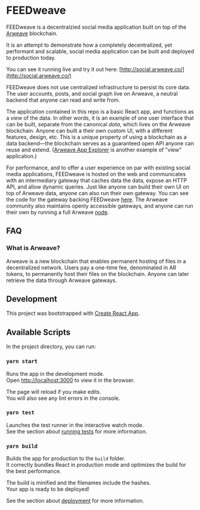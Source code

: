 # FEEDweave

FEEDweave is a decentralzied social media application built on top of the [Arweave](https://www.arweave.org/) blockchain.

It is an attempt to demonstrate how a completely decentralized, yet performant and scalable, social media application can be built and deployed to production today.

You can see it running live and try it out here: [http://social.arweave.co/](http://social.arweave.co/)

FEEDweave does not use centralized infrastructure to persist its core data. The user accounts, posts, and social graph live on Arweave, a neutral backend that anyone can read and write from.

The application contained in this repo is a basic React app, and functions as a _view_ of the data. In other words, it is an example of one user interface that can be built, separate from the canonical _data_, which lives on the Arweave blockchain. Anyone can built a their own custom UI, with a different features, design, etc. This is a unique property of using a blockchain as a data backend—the blockchain serves as a guaranteed open API anyone can reuse and extend. ([Arweave App Explorer](http://explorer.arweave.co/) is another example of "view" application.)

For performance, and to offer a user experience on par with existing social media applications, FEEDweave is hosted on the web and communicates with an intermediary gateway that caches data the data, expose an HTTP API, and allow dynamic queries. Just like anyone can build their own UI on top of Arweave data, anyone can also run their own gateway. You can see the code for the gateway backing FEEDweave [here](https://github.com/denisnazarov/arweave-gateway). The Arweave community also maintains openly accessible gateways, and anyone can run their own by running a full Arweave [node](https://github.com/ArweaveTeam/arweave).

## FAQ

### What is Arweave?

Arweave is a new blockchain that enables permanent hosting of files in a decentralized network. Users pay a one-time fee, denominated in AR tokens, to permanently host their files on the blockchain. Anyone can later retrieve the data through Arweave gateways.

## Development

This project was bootstrapped with [Create React App](https://github.com/facebook/create-react-app).

## Available Scripts

In the project directory, you can run:

### `yarn start`

Runs the app in the development mode.<br />
Open [http://localhost:3000](http://localhost:3000) to view it in the browser.

The page will reload if you make edits.<br />
You will also see any lint errors in the console.

### `yarn test`

Launches the test runner in the interactive watch mode.<br />
See the section about [running tests](https://facebook.github.io/create-react-app/docs/running-tests) for more information.

### `yarn build`

Builds the app for production to the `build` folder.<br />
It correctly bundles React in production mode and optimizes the build for the best performance.

The build is minified and the filenames include the hashes.<br />
Your app is ready to be deployed!

See the section about [deployment](https://facebook.github.io/create-react-app/docs/deployment) for more information.
